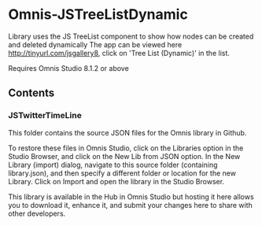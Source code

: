 # Omnis-JSTreeListDynamic
Library uses the JS TreeList component to show how nodes can be created and deleted dynamically
The app can be viewed here http://tinyurl.com/jsgallery8, click on 'Tree List (Dynamic)' in the list.

Requires Omnis Studio 8.1.2 or above

## Contents
### JSTwitterTimeLine

This folder contains the source JSON files for the Omnis library in Github. 

To restore these files in Omnis Studio, click on the Libraries option in the Studio Browser, and click on the New Lib from JSON option. In the New Library (import) dialog, navigate to this source folder (containing library.json), and then specify a different folder or location for the new Library. Click on Import and open the library in the Studio Browser. 

This library is available in the Hub in Omnis Studio but hosting it here allows you to download it, enhance it, and submit your changes here to share with other developers.
